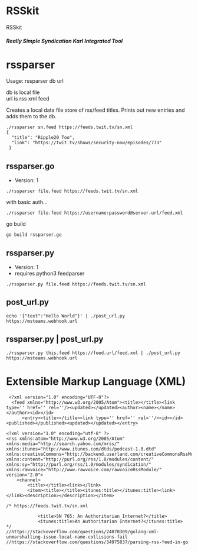 # RSSkit #

RSSkit
##### Really Simple Syndication Karl Integrated Tool

# rssparser
Usage: rssparser db url

db is local file    
url is rss xml feed    

Creates a local data file store of rss/feed titles.  Prints out new entries and adds them to the db.
```
./rssparser sn.feed https://feeds.twit.tv/sn.xml
{
  "title": "Ripple20 Too",
  "link": "https://twit.tv/shows/security-now/episodes/773"
 }
```

## rssparser.go
* Version: 1
```
./rssparser file.feed https://feeds.twit.tv/sn.xml
```
with basic auth...
```
./rssparser file.feed https://username:password@server.url/feed.xml
```

go build
```
go build rssparser.go
```

## rssparser.py
* Version: 1
* requires python3 feedparser

```
./rssparser.py file.feed https://feeds.twit.tv/sn.xml
```

## post_url.py
```
echo '{"text":"Hello World"}' | ./post_url.py https://msteams.webhook.url
```

## rssparser.py | post_url.py
```
./rssparser.py this.feed https://feed.url/feed.xml | ./post_url.py https://msteams.webhook.url
```

# Extensible Markup Language (XML)     
     
```
 <?xml version="1.0" encoding="UTF-8"?>
  <feed xmlns="http://www.w3.org/2005/Atom"><title></title><link type='' href='' rel=''/><updated></updated><author><name></name></author><id></id>
      <entry><title></title><link type='' href='' rel=''/><id></id><published></published><updated></updated></entry>

```
     
```
<?xml version="1.0" encoding="utf-8" ?>
<rss xmlns:atom="http://www.w3.org/2005/Atom" xmlns:media="http://search.yahoo.com/mrss/" xmlns:itunes="http://www.itunes.com/dtds/podcast-1.0.dtd" xmlns:creativeCommons="http://backend.userland.com/creativeCommonsRssModule" xmlns:content="http://purl.org/rss/1.0/modules/content/" xmlns:sy="http://purl.org/rss/1.0/modules/syndication/" xmlns:rawvoice="http://www.rawvoice.com/rawvoiceRssModule/" version="2.0">
    <channel>
        <title></title><link></link>
        <item><title></title><itunes:title></itunes:title><link></link><description></description></item>

```
     
```
/* https://feeds.twit.tv/sn.xml

            <title>SN 765: An Authoritarian Internet?</title>
            <itunes:title>An Authoritarian Internet?</itunes:title>
*/
//https://stackoverflow.com/questions/24870309/golang-xml-unmarshalling-issue-local-name-collisions-fail
//https://stackoverflow.com/questions/34975837/parsing-rss-feed-in-go
```



